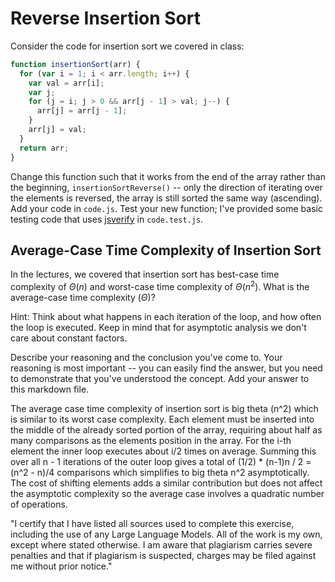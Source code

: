 # Reverse Insertion Sort

Consider the code for insertion sort we covered in class:

```javascript
function insertionSort(arr) {
  for (var i = 1; i < arr.length; i++) {
    var val = arr[i];
    var j;
    for (j = i; j > 0 && arr[j - 1] > val; j--) {
      arr[j] = arr[j - 1];
    }
    arr[j] = val;
  }
  return arr;
}
```

Change this function such that it works from the end of the array rather than
the beginning, `insertionSortReverse()` -- only the direction of
iterating over the elements is reversed, the array is still sorted the same way
(ascending). Add your code in `code.js`. Test your new function; I've provided
some basic testing code that uses [jsverify](https://jsverify.github.io/) in
`code.test.js`.

## Average-Case Time Complexity of Insertion Sort

In the lectures, we covered that insertion sort has best-case time complexity of
$\Theta(n)$ and worst-case time complexity of $\Theta(n^2)$. What is the
average-case time complexity ($\Theta$)?

Hint: Think about what happens in each iteration of the loop, and how often the
loop is executed. Keep in mind that for asymptotic analysis we don't care about
constant factors.

Describe your reasoning and the conclusion you've come to. Your reasoning is
most important -- you can easily find the answer, but you need to demonstrate
that you've understood the concept. Add your answer to this markdown file.

The average case time complexity of insertion sort is big theta (n^2) which is similar to its worst case complexity. Each element must be inserted into the middle of the already sorted portion of the array, requiring about half as many comparisons as the elements position in the array. For the i-th element the inner loop executes about i/2 times on average. Summing this over all n - 1 iterations of the outer loop gives a total of (1/2) \* (n-1)n / 2 = (n^2 - n)/4 comparisons which simplifies to big theta n^2 asymptotically. The cost of shifting elements adds a similar contribution but does not affect the asymptotic complexity so the average case involves a quadratic number of operations.

"I certify that I have listed all sources used to complete this exercise, including the use of any Large Language Models. All of the work is my own, except where stated otherwise. I am aware that plagiarism carries severe penalties and that if plagiarism is suspected, charges may be filed against me without prior notice."
